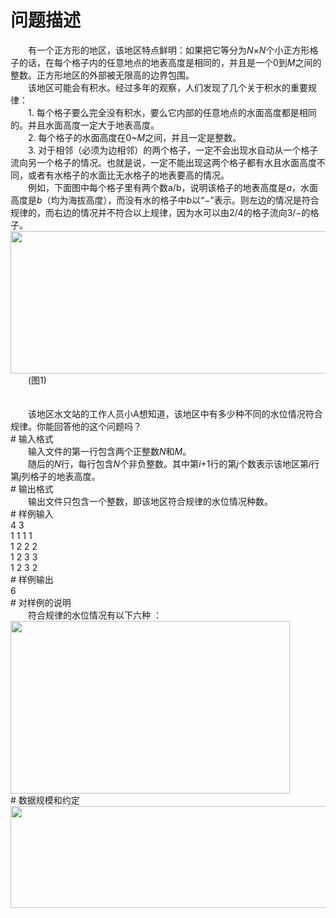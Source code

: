 <div id="pcont1" style="margin-top:20px; display:block;">

# 问题描述

<div class="pdcont">　　有一个正方形的地区，该地区特点鲜明：如果把它等分为<i>N</i>×<i>N</i>个小正方形格子的话，在每个格子内的任意地点的地表高度是相同的，并且是一个0到<i>M</i>之间的整数。正方形地区的外部被无限高的边界包围。<br/>
　　该地区可能会有积水。经过多年的观察，人们发现了几个关于积水的重要规律：<br/>
　　1. 每个格子要么完全没有积水，要么它内部的任意地点的水面高度都是相同的。并且水面高度一定大于地表高度。<br/>
　　2. 每个格子的水面高度在0~<i>M</i>之间，并且一定是整数。<br/>
　　3. 对于相邻（必须为边相邻）的两个格子，一定不会出现水自动从一个格子流向另一个格子的情况。也就是说，一定不能出现这两个格子都有水且水面高度不同，或者有水格子的水面比无水格子的地表要高的情况。<br/>
　　例如，下面图中每个格子里有两个数a/b，说明该格子的地表高度是<i>a</i>，水面高度是<i>b</i>（均为海拔高度），而没有水的格子中<i>b</i>以“−”表示。则左边的情况是符合规律的，而右边的情况并不符合以上规律，因为水可以由2/4的格子流向3/−的格子。<br/>
<img width="517" height="228" src="source/tsinsen/A1363/img/aHR0cDovL3d3dy50c2luc2VuLmNvbS9SZXF1aXJlRmlsZS5kbz9maWQ9VEFHMzg4QnQ=.do"/><br/>
　　(图1)<br/>
<br/>
<br/>
　　该地区水文站的工作人员小A想知道，该地区中有多少种不同的水位情况符合规律。你能回答他的这个问题吗？</div>
# 输入格式

<div class="pdcont">　　输入文件的第一行包含两个正整数<i>N</i>和<i>M</i>。<br/>
　　随后的<i>N</i>行，每行包含<i>N</i>个非负整数。其中第<i>i</i>+1行的第<i>j</i>个数表示该地区第<i>i</i>行第<i>j</i>列格子的地表高度。</div>
# 输出格式

<div class="pdcont">　　输出文件只包含一个整数，即该地区符合规律的水位情况种数。</div>
# 样例输入

<div class="pddata">4 3<br/>
1 1 1 1<br/>
1 2 2 2<br/>
1 2 3 3<br/>
1 2 3 2</div>
# 样例输出

<div class="pddata">6</div>
# 对样例的说明

<div class="pdcont">　　符合规律的水位情况有以下六种 ：<br/>
<img width="447" height="276" src="source/tsinsen/A1363/img/aHR0cDovL3d3dy50c2luc2VuLmNvbS9SZXF1aXJlRmlsZS5kbz9maWQ9dDdBaExReUY=.do"/></div>
# 数据规模和约定

<div class="pdcont"><img width="564" height="163" src="source/tsinsen/A1363/img/aHR0cDovL3d3dy50c2luc2VuLmNvbS9SZXF1aXJlRmlsZS5kbz9maWQ9ZmhIRUxBcTg=.do"/></div>

</div>